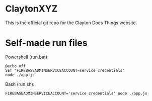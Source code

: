 # ClaytonXYZ
This is the official git repo for the Clayton Does Things website.

# Self-made run files
Powershell (run.bat):
```
@echo off
SET "FIREBASEADMINSERVICEACCOUNT=service credentials"
node ./app.js
```

Bash (run.sh):
```
FIREBASEADMINSERVICEACCOUNT='service credentials' node ./app.js
```